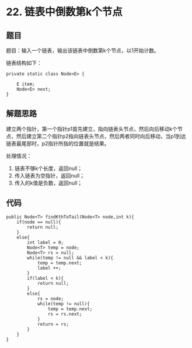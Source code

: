 # 22. 链表中倒数第k个节点

## 题目

题目：输入一个链表，输出该链表中倒数第k个节点，以1开始计数。

链表结构如下：

    private static class Node<E> {
		
		E item;
		Node<E> next;
	}

## 解题思路

建立两个指针，第一个指针p1首先建立，指向链表头节点，然后向后移动k个节点，然后建立第二个指针p2指向链表头节点，然后两者同时向后移动，当p1到达链表最尾部时，p2指针所指的位置就是结果。

处理情况：

1. 链表不够k个长度，返回null；
2. 传入链表为空指针，返回null；
3. 传入的k值是负数，返回null；

## 代码

	public Node<T> findKthToTail(Node<T> node,int k){
		if(node == null){
			return null;
		}
		else{
			int label = 0;
			Node<T> temp = node;
			Node<T> rs = null;
			while(temp != null && label < k){
				temp = temp.next;
				label ++;
			}
			if(label < k){
				return null;
			}
			else{
				rs = node;
				while(temp != null){
					temp = temp.next;
					rs = rs.next;
				}
				return = rs;
			}
		}
	}

